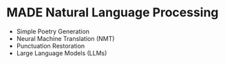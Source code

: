 # MADE Natural Language Processing

- Simple Poetry Generation
- Neural Machine Translation (NMT)
- Punctuation Restoration
- Large Language Models (LLMs)
